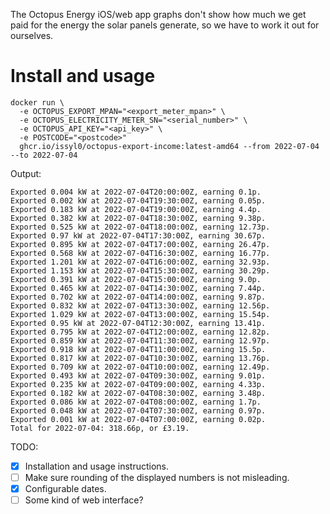 The Octopus Energy iOS/web app graphs don't show how much we get paid for the energy the solar panels generate, so we have to work it out for ourselves.

# Install and usage

```shell
docker run \
  -e OCTOPUS_EXPORT_MPAN="<export_meter_mpan>" \
  -e OCTOPUS_ELECTRICITY_METER_SN="<serial_number>" \
  -e OCTOPUS_API_KEY="<api_key>" \
  -e POSTCODE="<postcode>"
  ghcr.io/issyl0/octopus-export-income:latest-amd64 --from 2022-07-04 --to 2022-07-04
```

Output:

```shell
Exported 0.004 kW at 2022-07-04T20:00:00Z, earning 0.1p.
Exported 0.002 kW at 2022-07-04T19:30:00Z, earning 0.05p.
Exported 0.183 kW at 2022-07-04T19:00:00Z, earning 4.4p.
Exported 0.382 kW at 2022-07-04T18:30:00Z, earning 9.38p.
Exported 0.525 kW at 2022-07-04T18:00:00Z, earning 12.73p.
Exported 0.97 kW at 2022-07-04T17:30:00Z, earning 30.67p.
Exported 0.895 kW at 2022-07-04T17:00:00Z, earning 26.47p.
Exported 0.568 kW at 2022-07-04T16:30:00Z, earning 16.77p.
Exported 1.201 kW at 2022-07-04T16:00:00Z, earning 32.93p.
Exported 1.153 kW at 2022-07-04T15:30:00Z, earning 30.29p.
Exported 0.391 kW at 2022-07-04T15:00:00Z, earning 9.0p.
Exported 0.465 kW at 2022-07-04T14:30:00Z, earning 7.44p.
Exported 0.702 kW at 2022-07-04T14:00:00Z, earning 9.87p.
Exported 0.832 kW at 2022-07-04T13:30:00Z, earning 12.56p.
Exported 1.029 kW at 2022-07-04T13:00:00Z, earning 15.54p.
Exported 0.95 kW at 2022-07-04T12:30:00Z, earning 13.41p.
Exported 0.795 kW at 2022-07-04T12:00:00Z, earning 12.82p.
Exported 0.859 kW at 2022-07-04T11:30:00Z, earning 12.97p.
Exported 0.918 kW at 2022-07-04T11:00:00Z, earning 15.5p.
Exported 0.817 kW at 2022-07-04T10:30:00Z, earning 13.76p.
Exported 0.709 kW at 2022-07-04T10:00:00Z, earning 12.49p.
Exported 0.493 kW at 2022-07-04T09:30:00Z, earning 9.01p.
Exported 0.235 kW at 2022-07-04T09:00:00Z, earning 4.33p.
Exported 0.182 kW at 2022-07-04T08:30:00Z, earning 3.48p.
Exported 0.086 kW at 2022-07-04T08:00:00Z, earning 1.7p.
Exported 0.048 kW at 2022-07-04T07:30:00Z, earning 0.97p.
Exported 0.001 kW at 2022-07-04T07:00:00Z, earning 0.02p.
Total for 2022-07-04: 318.66p, or £3.19.
```

TODO:

- [x] Installation and usage instructions.
- [ ] Make sure rounding of the displayed numbers is not misleading.
- [x] Configurable dates.
- [ ] Some kind of web interface?
